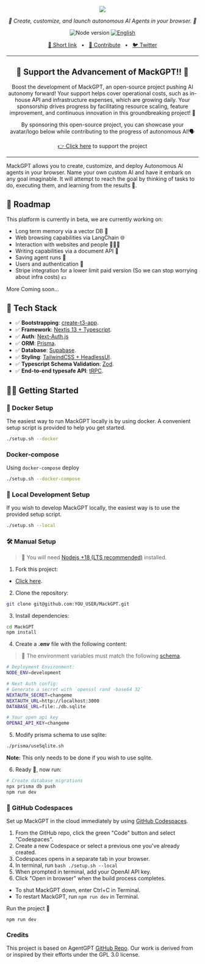 <p align="center">
  <img src="https://mackgpt.com/banner.png"/>
</p>
<p align="center">
  <em>🤖 Create, customize, and launch autonomous AI Agents in your browser. 🤖 </em>
</p>
<p align="center">
    <img alt="Node version" src="https://img.shields.io/static/v1?label=node&message=%20%3E=16.0.0&logo=node.js&color=2334D058" />
      <a href="https://github.com/alexk1919/MackGPT/blob/main/README.md"><img src="https://img.shields.io/badge/lang-English-blue.svg" alt="English"></a>
</p>

<p align="center">
<a href="https://mackgpt.com">🔗 Short link</a>
<span>&nbsp;&nbsp;•&nbsp;&nbsp;</span>
<a href="#-getting-started">🤝 Contribute</a>
<span>&nbsp;&nbsp;•&nbsp;&nbsp;</span>
<a href="https://twitter.com/MackGPT_com">🐦 Twitter</a>
</p>

---

<h2 align="center">
💝 Support the Advancement of MackGPT!! 💝
</h2>

<p align="center">
Boost the development of MackGPT, an open-source project pushing AI autonomy forward! Your support helps cover operational costs, such as in-house API and infrastructure expenses, which are growing daily. Your sponsorship drives progress by facilitating resource scaling, feature improvement, and continuous innovation in this groundbreaking project! 🚀
</p>

<p align="center">
By sponsoring this open-source project, you can showcase your avatar/logo below while contributing to the progress of autonomous AI!🗣️
</p>

<p align="center">
<a href="https://github.com/sponsors/alexk1919" target="_blank">👉 Click here</a> to support the project
</p>


---

MackGPT allows you to create, customize, and deploy Autonomous AI agents in your browser.
Name your own custom AI and have it embark on any goal imaginable.
It will attempt to reach the goal by thinking of tasks to do, executing them, and learning from the results 🚀.

## 🎉 Roadmap

This platform is currently in beta, we are currently working on:

- Long term memory via a vector DB 🧠
- Web browsing capabilities via LangChain 🌐
- Interaction with websites and people 👨‍👩‍👦
- Writing capabilities via a document API 📄
- Saving agent runs 💾
- Users and authentication 🔐
- Stripe integration for a lower limit paid version (So we can stop worrying about infra costs) 💵

More Coming soon...

## 🚀 Tech Stack

- ✅ **Bootstrapping**: [create-t3-app](https://create.t3.gg).
- ✅ **Framework**: [Nextjs 13 + Typescript](https://nextjs.org/).
- ✅ **Auth**: [Next-Auth.js](https://next-auth.js.org)
- ✅ **ORM**: [Prisma](https://prisma.io).
- ✅ **Database**: [Supabase](https://supabase.com/).
- ✅ **Styling**: [TailwindCSS + HeadlessUI](https://tailwindcss.com).
- ✅ **Typescript Schema Validation**: [Zod](https://github.com/colinhacks/zod).
- ✅ **End-to-end typesafe API**: [tRPC](https://trpc.io/).

## 👨‍🚀 Getting Started

### 🐳 Docker Setup

The easiest way to run MackGPT locally is by using docker.
A convenient setup script is provided to help you get started.

```bash
./setup.sh --docker
```

### Docker-compose

Using `docker-compose` deploy

```bash
./setup.sh --docker-compose
```

### 👷 Local Development Setup

If you wish to develop MackGPT locally, the easiest way is to
use the provided setup script.

```bash
./setup.sh --local
```

### 🛠️ Manual Setup

> 🚧 You will need [Nodejs +18 (LTS recommended)](https://nodejs.org/en/) installed.

1. Fork this project:

- [Click here](https://github.com/alexk1919/MackGPT/fork).

2. Clone the repository:

```bash
git clone git@github.com:YOU_USER/MackGPT.git
```

3. Install dependencies:

```bash
cd MackGPT
npm install
```

4. Create a **.env** file with the following content:

> 🚧 The environment variables must match the following [schema](https://github.com/alexk1919/MackGPT/blob/main/src/env/schema.mjs).

```bash
# Deployment Environment:
NODE_ENV=development

# Next Auth config:
# Generate a secret with `openssl rand -base64 32`
NEXTAUTH_SECRET=changeme
NEXTAUTH_URL=http://localhost:3000
DATABASE_URL=file:./db.sqlite

# Your open api key
OPENAI_API_KEY=changeme
```

5. Modify prisma schema to use sqlite:

```bash
./prisma/useSqlite.sh
```

**Note:** This only needs to be done if you wish to use sqlite.

6. Ready 🥳, now run:

```bash
# Create database migrations
npx prisma db push
npm run dev
```

### 🚀 GitHub Codespaces

Set up MackGPT in the cloud immediately by using [GitHub Codespaces](https://github.com/features/codespaces).

1. From the GitHub repo, click the green "Code" button and select "Codespaces".
2. Create a new Codespace or select a previous one you've already created.
3. Codespaces opens in a separate tab in your browser.
4. In terminal, run `bash ./setup.sh --local`
5. When prompted in terminal, add your OpenAI API key.
6. Click "Open in browser" when the build process completes.

- To shut MackGPT down, enter Ctrl+C in Terminal.
- To restart MackGPT, run `npm run dev` in Terminal.

Run the project 🥳

```
npm run dev
```

### Credits

This project is based on AgentGPT <a href="https://github.com/reworkd/AgentGPT">GitHub Repo</a>. Our work is derived from or inspired by their efforts under the GPL 3.0 license.

